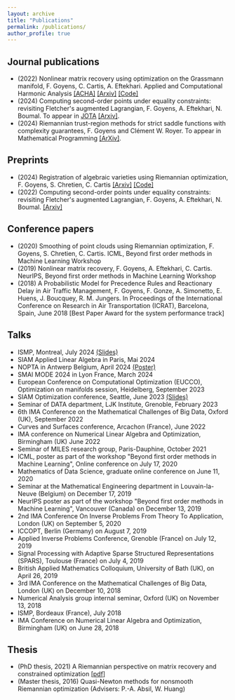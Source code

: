 ```yaml
---
layout: archive
title: "Publications"
permalink: /publications/
author_profile: true
---
```

## Journal publications
* (2022) Nonlinear matrix recovery using optimization on the Grassmann manifold, F. Goyens, C. Cartis, A. Eftekhari. Applied and Computational Harmonic Analysis [[ACHA]](https://www.sciencedirect.com/science/article/abs/pii/S1063520322000859) [[Arxiv]](https://arxiv.org/abs/2109.06095) [[Code]](https://github.com/flgoyens/nonlinear-matrix-recovery)
* (2024) Computing second-order points under equality constraints: revisiting Fletcher's augmented Lagrangian, F. Goyens, A. Eftekhari, N. Boumal. To appear in [JOTA](https://link.springer.com/journal/10957) [[Arxiv]](https://arxiv.org/abs/2204.01448).
* (2024) Riemannian trust-region methods for strict saddle functions with complexity guarantees, F. Goyens and Clément W. Royer. To appear in Mathematical Programming [[ArXiv]](https://arxiv.org/abs/2402.07614).

## Preprints
* (2024) Registration of algebraic varieties using Riemannian optimization, F. Goyens, S. Chretien, C. Cartis [[Arxiv]](https://arxiv.org/abs/2401.08562) [[Code]](https://github.com/flgoyens/variety-registration)
* (2022) Computing second-order points under equality constraints: revisiting Fletcher's augmented Lagrangian, F. Goyens, A. Eftekhari, N. Boumal. [[Arxiv]](https://arxiv.org/abs/2204.01448)

## Conference papers
* (2020) Smoothing of point clouds using Riemannian optimization, F. Goyens, S. Chretien, C. Cartis. ICML, Beyond first order methods in Machine Learning Workshop
* (2019) Nonlinear matrix recovery, F. Goyens, A. Eftekhari, C. Cartis. NeurIPS,  Beyond first order methods in Machine Learning Workshop
* (2018) A Probabilistic Model for Precedence Rules and Reactionary Delay in Air Traffic Management, F. Goyens, F. Gonze, A. Simonetto, E. Huens, J. Boucquey, R. M. Jungers. In Proceedings of the International Conference on Research in Air Transportation (ICRAT), Barcelona, Spain, June 2018
[Best Paper Award for the system performance track]

## Talks
* ISMP, Montreal, July 2024 [(Slides)](http://flgoyens.github.io/files/slides_ISMP_2024.pdf)
* SIAM Applied Linear Algebra in Paris, Mai 2024
* NOPTA in Antwerp Belgium, April 2024 [(Poster)](http://flgoyens.github.io/files/nopta_2024_poster.pdf)
* SMAI MODE 2024 in Lyon France, March 2024
* European Conference on Computational Optimization (EUCCO), Optimization on manifolds session, Heidelberg, September 2023
* SIAM Optimization conference, Seattle, June 2023 [(Slides)](http://flgoyens.github.io/files/slides_SIAMOP_2023.pdf)
* Seminar of DATA department, LJK Institute, Grenoble, February 2023
* 6th IMA Conference on the Mathematical Challenges of Big Data, Oxford (UK), September 2022
* Curves and Surfaces conference, Arcachon (France), June 2022
* IMA conference on Numerical Linear Algebra and Optimization, Birmingham (UK) June 2022
* Seminar of MILES research group, Paris-Dauphine, October 2021
* ICML, poster as part of the workshop "Beyond first order methods in Machine Learning", Online conference on July 17, 2020
* Mathematics of Data Science, graduate online conference on June 11, 2020
* Seminar at the Mathematical Engineering department in Louvain-la-Neuve (Belgium) on December 17, 2019
* NeurIPS poster as part of the workshop "Beyond first order methods in Machine Learning", Vancouver (Canada) on December 13, 2019
* 2nd IMA Conference On Inverse Problems From Theory To Application, London (UK) on September 5, 2020
* ICCOPT, Berlin (Germany) on August 7, 2019
* Applied Inverse Problems Conference, Grenoble (France) on July 12, 2019
* Signal Processing with Adaptive Sparse Structured Representations (SPARS), Toulouse (France) on July 4, 2019
* British Applied Mathematics Colloquium, University of Bath (UK), on April 26, 2019
* 3rd IMA Conference on the Mathematical Challenges of Big Data, London (UK) on December 10, 2018
* Numerical Analysis group internal seminar, Oxford (UK) on November 13, 2018
* ISMP, Bordeaux (France), July 2018
* IMA Conference on Numerical Linear Algebra and Optimization, Birmingham (UK) on June 28, 2018


## Thesis
* (PhD thesis, 2021) A Riemannian perspective on matrix recovery and constrained optimization [[pdf]](http://flgoyens.github.io/files/dphil_thesis.pdf)
* (Master thesis, 2016) Quasi-Newton methods for nonsmooth Riemannian optimization (Advisers: P.-A. Absil, W. Huang)
